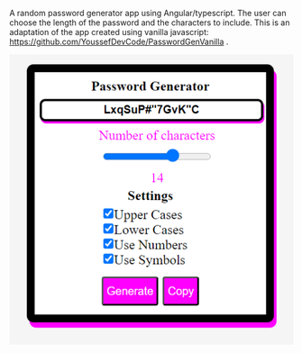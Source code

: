 A random password generator app using Angular/typescript. The user can choose the length of the password and the characters to include.
This is an adaptation of the app created using vanilla javascript: https://github.com/YoussefDevCode/PasswordGenVanilla .

![image](image.PNG)


